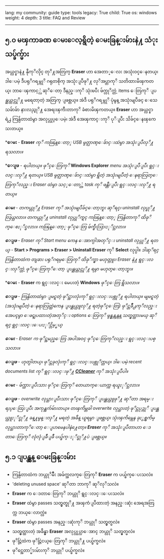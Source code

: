 

---

lang: my
community: guide
type: tools
legacy: True
child: True
os: windows
weight: 4
depth: 3
title: FAQ and Review

---

<a name="5.0"></a>
## ၅.၀ မၾကာခဏ ေမးေလ့ရွိတဲ့ ေမးခြန္းမ်ားနဲ႔ သံုးသပ္ခ်က္မ်ား ##

အယ္လင္နာနဲ႔ နီုကုိလိုင္ တုိ႔အတြက္ **Eraser** ဟာ အေတာ္ေလး အသုံး၀င္ေနတယ္၊ ဒါေပမဲ့ ဒီပရုိဂရမ္ကုိ ဂရုတစိုက္ အသုံးျပဳဖုိ႔ လုိအပ္တာကုိ သတိထားမိၾကတယ္၊ ဘာေၾကာင့္လဲ ဆုိေတာ့ ဒီနည္းကုိ သုံးၿပီး ဖ်က္လုိက္တဲ့ items ေတြကုိ ျပန္ဆယ္တင္လုိ႔ မရေတာ့တဲ့ အတြက္ ျဖစ္တယ္။ အဲဒီ ပရုိဂရမ္ကုိ ပုံမွန္ အသုံးမျပဳခင္ ေသေသခ်ာခ်ာ နားလည္ဖုိ႔ အေရးၾကီးတာကုိ ခံစားမိၾကတယ္။ **Eraser** ဟာ အယ္လင္နာရဲ႕ ကြန္ပ်ဴတာထဲမွာ အလုပ္လုပ္ေပမဲ့၊ အဲဒီ အေၾကာင္းကုိ ပုိျပီး သိခ်င္ေနၾကေသးတယ္။

<div class="background" markdown="1"> 

***ေမး** - **Eraser** *ကုိ ကၽြန္ေတာ့္ USB မွတ္ဉာဏ္ေခ်ာင္းထဲမွာ အသုံးျပဳလုိ႔ ရသလား။*

***ေျဖ** - *ရပါတယ္။ ဖုိင္ေတြကုိ* **Windows Explorer** *menu အသုံးျပဳျပီး ရွင္းလင္းလုိ႔ ရတယ္။ USB မွတ္ဉာဏ္ေခ်ာင္းထဲမွာ ရွိတဲ့ အသုံးမျပဳတဲ့ ေနရာလြတ္ေတြကုိလည္း Eraser ထဲမွာ သင့္ေတာ္တဲ့ task ကုိ ဖန္တီးျပီး ရွင္းလင္းလုိ႔ ရတယ္။*

***ေမး** - တကယ္လုိ႔ Eraser ကုိ အသုံးမျပဳခ်င္ေတာ့ဘူး ဆုိရင္၊ uninstall လုပ္ဖုိ႔ လြယ္သလား။ တကယ္လုိ႔ uninstall လုပ္လုိက္ရင္ ကၽြန္ေတာ့္ ကြန္ပ်ဴတာကုိ ထိခုိက္ေစႏုိင္မလား။ ကၽြန္ေတာ့္ ဖုိင္ေတြ ဖ်က္စီးသြားႏုိင္သလား။*

***ေျဖ** - Eraser ကုိ Start menu ကေန ေအာက္ပါအတုိင္း uninstall လုပ္လုိ႔ ရတယ္ -* **Start &gt; Programs &gt; Eraser &gt; Uninstall Eraser** ကုိ **Select** လုပ္ပါ။ *ဒါဆုိရင္ ကြန္ပ်ဴတာထဲက တျခား ပရုိဂရမ္ေတြကုိ ထိခုိက္မွာ မဟုတ္ဘူး၊ Eraser နဲ႔ ရွင္းလင္းလုိက္တဲ့ ဖုိင္ေတြကုိေတာ့ ျပန္ဆယ္တင္လုိ႔ ရမွာ မဟုတ္ေတာ့ဘူး။*

***ေမး** - **Eraser** က ရွင္းလင္း မေပးတဲ့ **Windows** *ဖုိင္ေတြ ရွိသလား။*

***ေျဖ** - ကြန္ပ်ဴတာထဲမွာ ျမင္ရတဲ့ ဖုိင္အားလုံးကုိ ရွင္းလင္းပစ္လုိ႔ ရပါတယ္။ မျမင္ရတဲ့ (အသုံးမျပဳတဲ့ ေနရာလြတ္ထဲကေန ျပန္ဆယ္ယူလုိ႔ ရတဲ့ဖုိင္ေတြ) ဖုိင္တခ်ိဳ႕ကုိလည္း အေပၚမွာ ေဖၚျပထားတဲ့အတုိင္း options ေတြကုိ မွန္မွန္ကန္ကန္ သတ္မွတ္ထားမယ္ ဆုိရင္ ရွင္းလင္းေပးႏုိင္လိမ့္မယ္*

***ေမး** - Eraser က ဖုိင္အမည္ေတြ အပါအ၀င္ ဖုိင္ေတြကုိလည္း ရွင္းလင္းပစ္သလား။*

***ေျဖ** - ဟုတ္ပါတယ္၊ ဖုိင္တခုလုံးကုိ ရွင္းလင္းပစ္လုိက္တယ္၊ ဒါေပမဲ့ recent documents list ကုိ ရွင္းလင္းဖုိ႔ [**CCleaner**](/my/ccleaner_main) ကုိ အသုံးျပဳပါ။*

***ေမး** - ဖ်က္ထားျပီးသား ဖုိင္ေတြကုိ တေယာက္ေယာက္က ရယူႏုိင္သလား။*

***ေျဖ** - overwrite လုပ္ထားျပီးသား ဖုိင္ေတြကုိ ျပန္ဆယ္ယူဖုိ႔ ဆုိတာ အရမ္း ရႈပ္ေထြးျပီး အကုန္အက်မ်ားတယ္။ တၾကိမ္တခါ overwrite လုပ္ထားတဲ့ ဖုိင္တပုဒ္ကုိ ျပန္ဆယ္ယူႏုိင္ဖုိ႔ ခန္႔မွန္းလုိ႔ မရတဲ့ အခ်ိန္ ယူရမွာ ျဖစ္တယ္၊ သုံးၾကိမ္ကေန ခုႏွစ္ၾကိမ္ လုပ္ထားတာကုိေတာ့ ေျပာမေနပါနဲ႔ေတာ့။ **Eraser** ကုိ အသုံးျပဳတာဟာ ေဒတာေတြကုိ လုံလုံျခဳံျခဳံ ပယ္ဖ်က္ႏုိင္ဖုိ႔ပဲ ျဖစ္တယ္။*

</div>

<a name="5.1"></a>
## ၅.၁ ျပန္လွန္ ေမးခြန္းမ်ား ##

- ကြန္ပ်ဴတာထဲက ဘယ္လုိမ်ိဳး အခ်က္အလက္ေတြကုိ **Eraser** က ပယ္ဖ်က္ေပးသလဲ။
- 'deleting unused space' ဆုိတာ ဘာကုိ ဆုိလုိသလဲ။
- **Eraser** က ေဒတာေတြကုိ ဘယ္လုိ ရွင္းလင္းေပးသလဲ။ 
- **Eraser** ထဲမွာ passes သတ္မွတ္ဖုိ႔ အၾကံျပဳထားတဲ့ အနည္းဆုံး အေရအတြက္က ဘယ္ေလာက္လဲ။
- **Eraser** ထဲမွာ passes အနည္းဆုံးကုိ ဘယ္လုိ သတ္မွတ္မလဲ။ 
- သတ္မွတ္ထားတဲ့ အခ်ိန္မွာ **Eraser** အလုပ္လုပ္လာေအာင္ ဘယ္လုိ သတ္မွတ္မလဲ။ 
- ဖုိင္တြဲထဲက ဖုိင္တြဲငယ္ေတြကုိ ဘယ္လုိ႔ ပယ္ဖ်က္မလဲ။
- ဖုိင္အေတာ္မ်ားမ်ားကုိ ဘယ္လုိ ပယ္ဖ်က္မလဲ။

